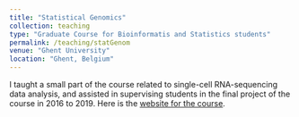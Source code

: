 ```yaml
---
title: "Statistical Genomics"
collection: teaching
type: "Graduate Course for Bioinformatis and Statistics students"
permalink: /teaching/statGenom
venue: "Ghent University"
location: "Ghent, Belgium"
---
```


I taught a small part of the course related to single-cell RNA-sequencing data analysis, and assisted in supervising students in the final project of the course in 2016 to 2019. Here is the [website for the course](https://statomics.github.io/SGA2019/).
